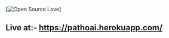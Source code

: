 [![Open Source Love](https://badges.frapsoft.com/os/v2/open-source.svg?v=103)]
## Live at:- https://pathoai.herokuapp.com/
